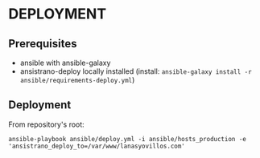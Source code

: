 DEPLOYMENT
==========

Prerequisites
-------------

* ansible with ansible-galaxy
* ansistrano-deploy locally installed (install: ```ansible-galaxy install -r ansible/requirements-deploy.yml```)

Deployment
----------

From repository's root:
```
ansible-playbook ansible/deploy.yml -i ansible/hosts_production -e 'ansistrano_deploy_to=/var/www/lanasyovillos.com'
```

